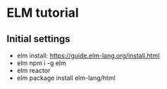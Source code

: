 # ELM tutorial

## Initial settings
 - elm install: https://guide.elm-lang.org/install.html
 - elm npm i -g elm
 - elm reactor
 - elm package install elm-lang/html
